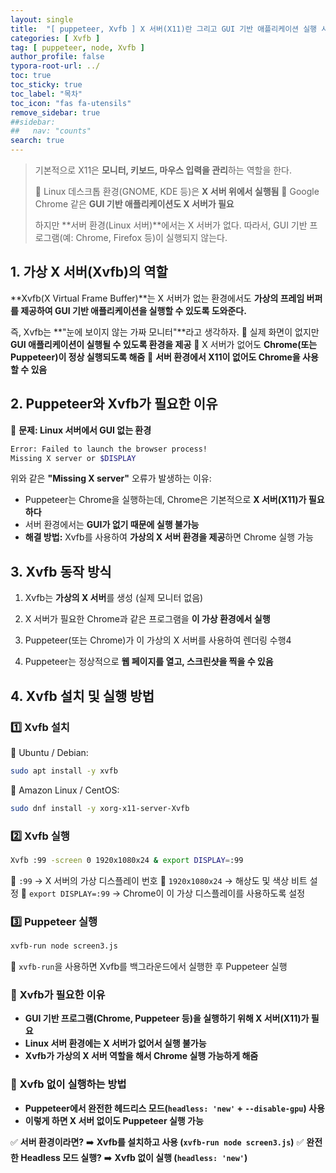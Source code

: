 ```yaml
---
layout: single
title:  "[ puppeteer, Xvfb ] X 서버(X11)란 그리고 GUI 기반 애플리케이션 실행 시스템의 이해"
categories: [ Xvfb ]
tag: [ puppeteer, node, Xvfb ]
author_profile: false
typora-root-url: ../
toc: true
toc_sticky: true
toc_label: "목차"
toc_icon: "fas fa-utensils" 
remove_sidebar: true
##sidebar:
##   nav: "counts"
search: true
---
```


> 기본적으로 X11은 **모니터, 키보드, 마우스 입력을 관리**하는 역할을 한다.
>
> 🔹 Linux 데스크톱 환경(GNOME, KDE 등)은 **X 서버 위에서 실행됨**
> 🔹 Google Chrome 같은 **GUI 기반 애플리케이션도 X 서버가 필요**
>
> 하지만 **서버 환경(Linux 서버)**에서는 X 서버가 없다. 따라서, GUI 기반 프로그램(예: Chrome, Firefox 등)이 실행되지 않는다.



## 1. 가상 X 서버(Xvfb)의 역할

**Xvfb(X Virtual Frame Buffer)**는 X 서버가 없는 환경에서도
**가상의 프레임 버퍼를 제공하여 GUI 기반 애플리케이션을 실행할 수 있도록 도와준다.**

즉, Xvfb는 **"눈에 보이지 않는 가짜 모니터"**라고 생각하자.
🔹 실제 화면이 없지만 **GUI 애플리케이션이 실행될 수 있도록 환경을 제공**
🔹 X 서버가 없어도 **Chrome(또는 Puppeteer)이 정상 실행되도록 해줌**
🔹 **서버 환경에서 X11이 없어도 Chrome을 사용할 수 있음**



## 2. Puppeteer와 Xvfb가 필요한 이유

🎯 **문제: Linux 서버에서 GUI 없는 환경**

```bash
Error: Failed to launch the browser process! 
Missing X server or $DISPLAY
```

위와 같은 **"Missing X server"** 오류가 발생하는 이유:

- Puppeteer는 Chrome을 실행하는데, Chrome은 기본적으로 **X 서버(X11)가 필요하다**
- 서버 환경에서는 **GUI가 없기 때문에 실행 불가능**
- **해결 방법:** Xvfb를 사용하여 **가상의 X 서버 환경을 제공**하면 Chrome 실행 가능

## 3. Xvfb 동작 방식

1. Xvfb는 **가상의 X 서버**를 생성 (실제 모니터 없음)

2. X 서버가 필요한 Chrome과 같은 프로그램을 **이 가상 환경에서 실행**

3. Puppeteer(또는 Chrome)가 이 가상의 X 서버를 사용하여 렌더링 수행4
4. Puppeteer는 정상적으로 **웹 페이지를 열고, 스크린샷을 찍을 수 있음**

## 4. Xvfb 설치 및 실행 방법

### 1️⃣ **Xvfb 설치**

🔹 Ubuntu / Debian:

```bash
sudo apt install -y xvfb
```

🔹 Amazon Linux / CentOS:

```bash
sudo dnf install -y xorg-x11-server-Xvfb
```

### 2️⃣ **Xvfb 실행**

```bash
Xvfb :99 -screen 0 1920x1080x24 & export DISPLAY=:99
```

🔹 `:99` → X 서버의 가상 디스플레이 번호
🔹 `1920x1080x24` → 해상도 및 색상 비트 설정
🔹 `export DISPLAY=:99` → Chrome이 이 가상 디스플레이를 사용하도록 설정

### 3️⃣ **Puppeteer 실행**

```bash
xvfb-run node screen3.js
```

🔹 `xvfb-run`을 사용하면 Xvfb를 백그라운드에서 실행한 후 Puppeteer 실행



### 🎯 **Xvfb가 필요한 이유**

- **GUI 기반 프로그램(Chrome, Puppeteer 등)을 실행하기 위해 X 서버(X11)가 필요**
- **Linux 서버 환경에는 X 서버가 없어서 실행 불가능**
- **Xvfb가 가상의 X 서버 역할을 해서 Chrome 실행 가능하게 해줌**

### 🎯 **Xvfb 없이 실행하는 방법**

- **Puppeteer에서 완전한 헤드리스 모드(`headless: 'new'` + `--disable-gpu`) 사용**
- **이렇게 하면 X 서버 없이도 Puppeteer 실행 가능**

✅ **서버 환경이라면?**
➡️ **Xvfb를 설치하고 사용 (`xvfb-run node screen3.js`)**
✅ **완전한 Headless 모드 실행?**
➡️ **Xvfb 없이 실행 (`headless: 'new'`)**